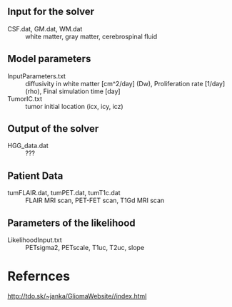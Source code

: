 ## Input for the solver

<dl>
  <dt>CSF.dat, GM.dat, WM.dat</dt>
  <dd>white matter, gray matter,  cerebrospinal fluid</dd>
</dl>

## Model parameters

<dl>
  <dt>InputParameters.txt</dt>
  <dd>diffusivity in white matter [cm^2/day] (Dw), Proliferation rate [1/day] (rho), Final simulation time [day]</dd>
  
  <dt>TumorIC.txt</dt>
  <dd>tumor initial location (icx, icy, icz)</dd>
</dl>

## Output of the solver

<dl>
  <dt>HGG_data.dat</dt>
  <dd>???</dd>
</dl>

## Patient Data

<dl>
  <dt>tumFLAIR.dat, tumPET.dat, tumT1c.dat</dt>
  <dd>FLAIR MRI scan, PET-FET scan, T1Gd MRI scan</dd>
</dl>

## Parameters of the likelihood

<dl>
  <dt>LikelihoodInput.txt</dt>
  <dd>PETsigma2, PETscale, T1uc, T2uc, slope</dd>
</dl>

# Refernces

<http://tdo.sk/~janka/GliomaWebsite//index.html>
